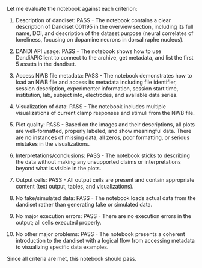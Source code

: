 Let me evaluate the notebook against each criterion:

1. Description of dandiset: PASS - The notebook contains a clear description of Dandiset 001195 in the overview section, including its full name, DOI, and description of the dataset purpose (neural correlates of loneliness, focusing on dopamine neurons in dorsal raphe nucleus).

2. DANDI API usage: PASS - The notebook shows how to use DandiAPIClient to connect to the archive, get metadata, and list the first 5 assets in the dandiset.

3. Access NWB file metadata: PASS - The notebook demonstrates how to load an NWB file and access its metadata including file identifier, session description, experimenter information, session start time, institution, lab, subject info, electrodes, and available data series.

4. Visualization of data: PASS - The notebook includes multiple visualizations of current clamp responses and stimuli from the NWB file.

5. Plot quality: PASS - Based on the images and their descriptions, all plots are well-formatted, properly labeled, and show meaningful data. There are no instances of missing data, all zeros, poor formatting, or serious mistakes in the visualizations.

6. Interpretations/conclusions: PASS - The notebook sticks to describing the data without making any unsupported claims or interpretations beyond what is visible in the plots.

7. Output cells: PASS - All output cells are present and contain appropriate content (text output, tables, and visualizations).

8. No fake/simulated data: PASS - The notebook loads actual data from the dandiset rather than generating fake or simulated data.

9. No major execution errors: PASS - There are no execution errors in the output; all cells executed properly.

10. No other major problems: PASS - The notebook presents a coherent introduction to the dandiset with a logical flow from accessing metadata to visualizing specific data examples.

Since all criteria are met, this notebook should pass.